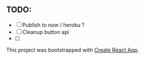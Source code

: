 ## TODO:

- [ ] Publish to now / heroku ?
- [ ] Cleanup button api
- [ ]

This project was bootstrapped with [Create React App](https://github.com/facebook/create-react-app).
